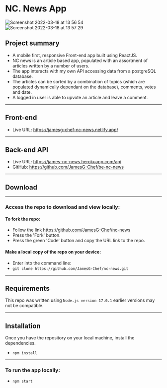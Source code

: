 # NC. News App
![Screenshot 2022-03-18 at 13 56 54](https://user-images.githubusercontent.com/64259737/159016153-d2a63df9-bdac-48c5-8d7a-b67c2c989708.png)
![Screenshot 2022-03-18 at 13 57 29](https://user-images.githubusercontent.com/64259737/159016245-11c6ddc4-c907-42b6-97ba-8f4747b917e1.png)
## Project summary

- A mobile first, responsive Front-end app built using ReactJS.
- NC news is an article based app, populated with an assortment of articles written by a number of users.
- The app interacts with my own API accessing data from a postgreSQL database.
- The articles can be sorted by a combination of topics (which are populated dynamically dependant on the database), comments, votes and date.
- A logged in user is able to upvote an article and leave a comment.

---
## Front-end

- Live URL: https://jamesg-chef-nc-news.netlify.app/

---

## Back-end API

- Live URL: https://james-nc-news.herokuapp.com/api
- GitHub: https://github.com/JamesG-Chef/be-nc-news

---
## Download
---
### Access the repo to download and view locally:
#### **To fork the repo:**

 - Follow the link https://github.com/JamesG-Chef/nc-news
 - Press the 'Fork' button.
 - Press the green 'Code' button and copy the URL link to the repo.


#### **Make a local copy of the repo on your device:**
 - Enter into the command line:
 -  `git clone https://github.com/JamesG-Chef/nc-news.git`

---
## Requirements
This repo was written using `Node.js version 17.0.1` earlier versions may not be compatible.

---

## Installation
Once you have the repository on your local machine, install the dependencies.

- `npm install`

---

### To run the app locally:

- `npm start`
